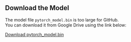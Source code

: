 ## Download the Model

The model file `pytorch_model.bin` is too large for GitHub.  
You can download it from Google Drive using the link below:

[Download pytorch_model.bin](https://drive.google.com/file/d/1M-i8hQOt9JMICttv2eFYXFqbaJorcuIJ/view?usp=sharing)

